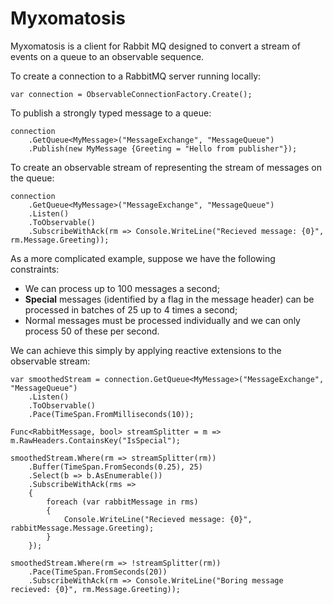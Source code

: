 # Myxomatosis

Myxomatosis is a client for Rabbit MQ designed to convert a stream of events on a queue to an observable sequence.  

To create a connection to a RabbitMQ server running locally:

	var connection = ObservableConnectionFactory.Create();

To publish a strongly typed message to a queue:

	connection
	    .GetQueue<MyMessage>("MessageExchange", "MessageQueue")
	    .Publish(new MyMessage {Greeting = "Hello from publisher"});

To create an observable stream of representing the stream of messages on the queue:

    connection
        .GetQueue<MyMessage>("MessageExchange", "MessageQueue")
        .Listen()
        .ToObservable()
        .SubscribeWithAck(rm => Console.WriteLine("Recieved message: {0}", rm.Message.Greeting));

As a more complicated example, suppose we have the following constraints:

* We can process up to 100 messages a second;
* **Special** messages (identified by a flag in the message header) can be processed in batches of 25 up to 4 times a second;
* Normal messages must be processed individually and we can only process 50 of these per second.

We can achieve this simply by applying reactive extensions to the observable stream:

	var smoothedStream = connection.GetQueue<MyMessage>("MessageExchange", "MessageQueue")
	    .Listen()
	    .ToObservable()
	    .Pace(TimeSpan.FromMilliseconds(10));

	Func<RabbitMessage, bool> streamSplitter = m => m.RawHeaders.ContainsKey("IsSpecial");

	smoothedStream.Where(rm => streamSplitter(rm))
	    .Buffer(TimeSpan.FromSeconds(0.25), 25)
	    .Select(b => b.AsEnumerable())
	    .SubscribeWithAck(rms =>
	    {
	        foreach (var rabbitMessage in rms)
	        {
	            Console.WriteLine("Recieved message: {0}", rabbitMessage.Message.Greeting);
	        }
	    });

	smoothedStream.Where(rm => !streamSplitter(rm))
	    .Pace(TimeSpan.FromSeconds(20))
	    .SubscribeWithAck(rm => Console.WriteLine("Boring message recieved: {0}", rm.Message.Greeting));






